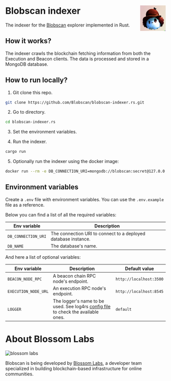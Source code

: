 # Blobscan indexer <a href="#"><img align="right" src=".github/assets/blobi.jpeg" height="80px" /></a>

The indexer for the [Blobscan](https://github.com/Blobscan/blobscan) explorer implemented in Rust.

## How it works?

The indexer crawls the blockchain fetching information from both the Execution and Beacon clients. The data is processed and stored in a MongoDB database.

## How to run locally?

1. Git clone this repo.

```bash
git clone https://github.com/Blobscan/blobscan-indexer.rs.git
```

2. Go to directory.

```bash
cd blobscan-indexer.rs
```

3. Set the environment variables.

4. Run the indexer.

```bash
cargo run
```

5. Optionally run the indexer using the docker image:

```bash
docker run --rm -e DB_CONNECTION_URI=mongodb://blobscan:secret@127.0.0.1:27017 -e DB_NAME=blobscan blossomlabs/blobscan-indexer
```

## Environment variables

Create a `.env` file with environment variables. You can use the `.env.example` file as a reference.

Below you can find a list of all the required variables:

| Env variable        | Description                                                    |
| ------------------- | -------------------------------------------------------------- |
| `DB_CONNECTION_URI` | The connection URI to connect to a deployed database instance. |
| `DB_NAME`           | The database's name.                                           |

And here a list of optional variables:

| Env variable         | Description                                                                                     | Default value           |
| -------------------- | ----------------------------------------------------------------------------------------------- | ----------------------- |
| `BEACON_NODE_RPC`    | A beacon chain RPC node's endpoint.                                                             | `http://localhost:3500` |
| `EXECUTION_NODE_URL` | An execution RPC node's endpoint.                                                               | `http://localhost:8545` |
| `LOGGER`             | The logger's name to be used. See log4rs [config file](log4rs.yml) to check the available ones. | `default`               |

# About Blossom Labs

![blossom labs](https://blossom.software/img/logo.svg)

Blobscan is being developed by [Blossom Labs](https://blossom.software/), a developer team specialized in building blockchain-based infrastructure for online communities.
